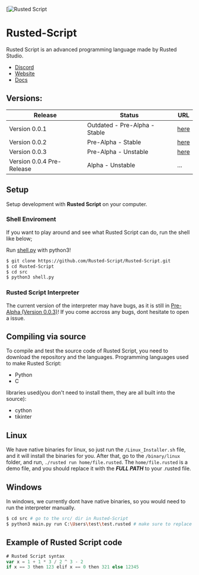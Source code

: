 [![Rusted Script](https://github.com/Rusted-Script/Rusted-Script/blob/master/icon.png)

# Rusted-Script
Rusted Script is an advanced programming language made by Rusted Studio. 


- [Discord](https://discord.gg/xKv9VKHSr5)
- [Website](https://rusted-script.github.io/)
- [Docs](https://github.com/Rusted-Script/Rusted-Script/tree/master/docs#docs)

## Versions:
| Release | Status | URL |
| -------- | ------ | ----  
| Version 0.0.1 | Outdated - Pre-Alpha - Stable| [here](https://github.com/Rusted-Script/Rusted-Script/releases/tag/0.0.1(Pre-Alpha)) |
| Version 0.0.2 | Pre-Alpha - Stable | [here](https://github.com/Rusted-Script/Rusted-Script/releases/tag/0.0.2) |
| Version 0.0.3 | Pre-Alpha - Unstable | [here](https://github.com/Rusted-Script/Rusted-Script/releases/tag/0.0.3) |
| Version 0.0.4 Pre-Release | Alpha - Unstable | ...|

## Setup

Setup development with **Rusted Script** on your computer.

### Shell Enviroment

If you want to play around and see what Rusted Script can do, run the shell like below;

Run [shell.py](https://github.com/Rusted-Script/Rusted-Script/blob/master/src/shell.py) with python3!

```sh
$ git clone https://github.com/Rusted-Script/Rusted-Script.git
$ cd Rusted-Script
$ cd src
$ python3 shell.py
```

### Rusted Script Interpreter

The current version of the interpreter may have bugs, as it is still in [Pre-Alpha (Version 0.0.3)](https://github.com/Rusted-Script/Rusted-Script/releases/tag/0.0.3)! If you come accross any bugs, dont hesitate to open a issue.

## Compiling via source
To compile and test the source code of Rusted Script, you need to download the repository and the languages.
Programming languages used to make Rusted Script:
- Python
- C

libraries used(you don't need to install them, they are all built into the source):
- cython
- tikinter

## Linux

We have native binaries for linux, so just run the `/Linux_Installer.sh` file, and it will install the binaries for you. After that, go to the `/binary/linux` folder, and run, `./rusted run home/file.rusted`. The `home/file.rusted` is a demo file, and you should replace it with the ***FULL PATH*** to your .rusted file.

## Windows

In windows, we currently dont have native binaries, so you would need to run the interpreter manually.

```sh
$ cd src # go to the src/ dir in Rusted-Script
$ python3 main.py run C:\Users\test\test.rusted # make sure to replace it with your rusted file path
```
## Example of Rusted Script code 
```js
# Rusted Script syntax
var x = 1 + 1 * 3 / 2 ^ 3 - 2
if x == 3 then 123 elif x == 0 then 321 else 12345
```
